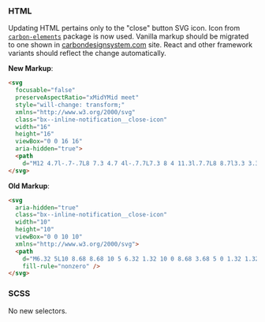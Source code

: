 ### HTML

Updating HTML pertains only to the "close" button SVG icon. Icon from
[`carbon-elements`](https://github.com/IBM/carbon-elements) package is now used.
Vanilla markup should be migrated to one shown in
[carbondesignsystem.com](https://next.carbondesignsystem.com/components/notification/code)
site. React and other framework variants should reflect the change
automatically.

**New Markup**:

```html
<svg
  focusable="false"
  preserveAspectRatio="xMidYMid meet"
  style="will-change: transform;"
  xmlns="http://www.w3.org/2000/svg"
  class="bx--inline-notification__close-icon"
  width="16"
  height="16"
  viewBox="0 0 16 16"
  aria-hidden="true">
  <path
    d="M12 4.7l-.7-.7L8 7.3 4.7 4l-.7.7L7.3 8 4 11.3l.7.7L8 8.7l3.3 3.3.7-.7L8.7 8z"></path>
</svg>
```

**Old Markup**:

```html
<svg
  aria-hidden="true"
  class="bx--inline-notification__close-icon"
  width="10"
  height="10"
  viewBox="0 0 10 10"
  xmlns="http://www.w3.org/2000/svg">
  <path
    d="M6.32 5L10 8.68 8.68 10 5 6.32 1.32 10 0 8.68 3.68 5 0 1.32 1.32 0 5 3.68 8.68 0 10 1.32 6.32 5z"
    fill-rule="nonzero" />
</svg>
```

###

### SCSS

No new selectors.
